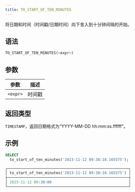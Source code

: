 ```yaml
---
title: TO_START_OF_TEN_MINUTES
---
```


将日期和时间（时间戳/日期时间）向下舍入到十分钟间隔的开始。

## 语法

```sql
TO_START_OF_TEN_MINUTES(<expr>)
```

## 参数

| 参数       | 描述       |
|------------|------------|
| `<expr>`   | 时间戳     |

## 返回类型

`TIMESTAMP`，返回日期格式为“YYYY-MM-DD hh:mm:ss.ffffff”。

## 示例

```sql
SELECT
  to_start_of_ten_minutes('2023-11-12 09:38:18.165575');

┌───────────────────────────────────────────────────────┐
│ to_start_of_ten_minutes('2023-11-12 09:38:18.165575') │
├───────────────────────────────────────────────────────┤
│ 2023-11-12 09:30:00                                   │
└───────────────────────────────────────────────────────┘
```